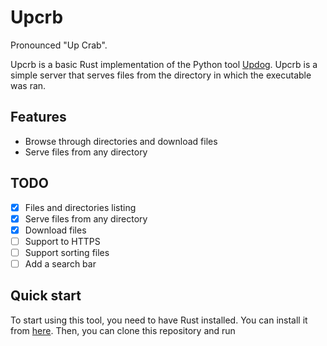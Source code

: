 # Upcrb

Pronounced "Up Crab".

Upcrb is a basic Rust implementation of the Python tool [Updog](https://github.com/sc0tfree/updog). Upcrb is a simple server that serves files from the directory in which the executable was ran. 

## Features

- Browse through directories and download files
- Serve files from any directory

## TODO
- [x] Files and directories listing
- [x] Serve files from any directory
- [x] Download files
- [ ] Support to HTTPS
- [ ] Support sorting files
- [ ] Add a search bar

## Quick start

To start using this tool, you need to have Rust installed. You can install it from [here](https://www.rust-lang.org/tools/install). Then, you can clone this repository and run